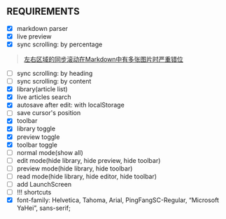 ## REQUIREMENTS
- [x] markdown parser
- [x] live preview
- [x] sync scrolling: by percentage

> [左右区域的同步滚动在Markdown中有多张图片时严重错位](https://github.com/pandao/editor.md/issues/56)

- [ ] sync scrolling: by heading
- [ ] sync scrolling: by content
- [x] library(article list)
- [x] live articles search
- [x] autosave after edit: with localStorage
- [ ] save cursor's position
- [x] toolbar
- [x] library toggle
- [x] preview toggle
- [x] toolbar toggle
- [ ] normal mode(show all)
- [ ] edit mode(hide library, hide preview, hide toolbar)
- [ ] preview mode(hide library, hide toolbar)
- [ ] read mode(hide library, hide editor, hide toolbar)
- [ ] add LaunchScreen
- [ ] !!! shortcuts
- [x] font-family: Helvetica, Tahoma, Arial, PingFangSC-Regular, “Microsoft YaHei”, sans-serif;
